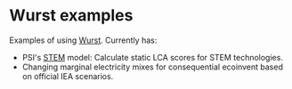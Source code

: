 # Wurst examples

Examples of using [Wurst](https://github.com/IndEcol/wurst). Currently has:

* PSI's [STEM](https://www.psi.ch/eem/stem) model: Calculate static LCA scores for STEM technologies.
* Changing marginal electricity mixes for consequential ecoinvent based on official IEA scenarios.
